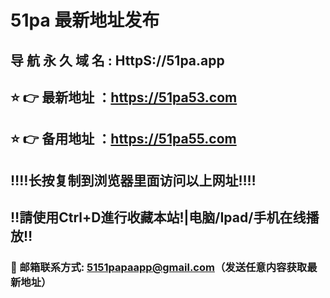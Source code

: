 #  51pa 最新地址发布 
##  导 航 永 久 域 名  :  HttpS://51pa.app
## ⭐️ 👉 最新地址 ：https://51pa53.com 
## ⭐️ 👉 备用地址 ：https://51pa55.com 
## ‼️‼️长按复制到浏览器里面访问以上网址‼️‼️
## ‼️請使用Ctrl+D進行收藏本站!|电脑/Ipad/手机在线播放‼️
### 📧 邮箱联系方式: 5151papaapp@gmail.com（发送任意内容获取最新地址）
